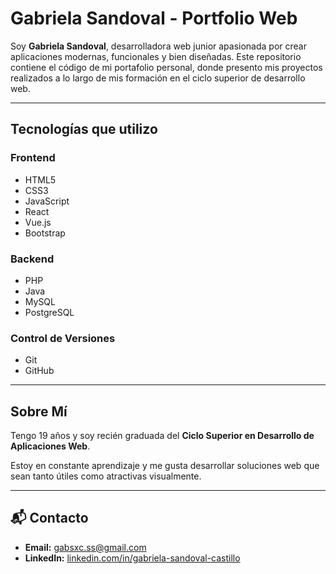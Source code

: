 # Gabriela Sandoval - Portfolio Web

Soy **Gabriela Sandoval**, desarrolladora web junior apasionada por crear aplicaciones modernas, funcionales y bien diseñadas. Este repositorio contiene el código de mi portafolio personal, donde presento mis proyectos realizados a lo largo de mis formación en el ciclo superior de desarrollo web.

---

## Tecnologías que utilizo

### Frontend
- HTML5
- CSS3
- JavaScript
- React
- Vue.js
- Bootstrap

### Backend
- PHP
- Java
- MySQL
- PostgreSQL

### Control de Versiones
- Git
- GitHub

---

## Sobre Mí

Tengo 19 años y soy recién graduada del **Ciclo Superior en Desarrollo de Aplicaciones Web**.

Estoy en constante aprendizaje y me gusta desarrollar soluciones web que sean tanto útiles como atractivas visualmente.

---

## 📬 Contacto

- **Email:** gabsxc.ss@gmail.com  
- **LinkedIn:** [linkedin.com/in/gabriela-sandoval-castillo](https://www.linkedin.com/in/gabriela-sandoval-castillo/)  

